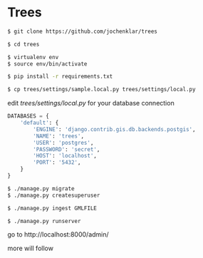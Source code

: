 # Trees


``` bash
$ git clone https://github.com/jochenklar/trees

$ cd trees

$ virtualenv env
$ source env/bin/activate

$ pip install -r requirements.txt

$ cp trees/settings/sample.local.py trees/settings/local.py
```

edit *trees/settings/local.py* for your database connection

``` python
DATABASES = {
    'default': {
        'ENGINE': 'django.contrib.gis.db.backends.postgis',
        'NAME': 'trees',
        'USER': 'postgres',
        'PASSWORD': 'secret',
        'HOST': 'localhost',
        'PORT': '5432',
    }
}
```


``` bash
$ ./manage.py migrate
$ ./manage.py createsuperuser

$ ./manage.py ingest GMLFILE

$ ./manage.py runserver
```

go to http://localhost:8000/admin/


more will follow

